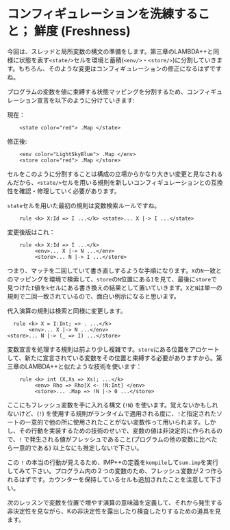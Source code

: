 # コンフィギュレーションを洗練すること； 鮮度 (Freshness)


今回は、スレッドと局所変数の構文の準備をします。第三章のLAMBDA++と同様に状態を表す`<state/>`セルを環境と蓄積(`<env/>`・`<store/>`)に分割していきます。もちろん、そのような変更はコンフィギュレーションの修正になるはずですね。

プログラムの変数を値に束縛する状態マッピングを分割するため、コンフィギュレーション宣言を以下のように分けていきます:

現在：

```
    <state color="red"> .Map </state>
```

修正後:

```
    <env color="LightSkyBlue"> .Map </env>
    <store color="red"> .Map </store>
```


セルをこのように分割することは構成の立場からかなり大きい変更と見なされるんだから、`<state/>`セルを用いる規則を新しいコンフィギュレーションとの互換性を確認・修理していく必要があります。

`state`セルを用いた最初の規則は変数検索ルールですね。

```
    rule <k> X:Id => I ...</k> <state>... X |-> I ...</state>
```

変更後版はこれ：

```
    rule <k> X:Id => I ...</k>
         <env>... X |-> N ...</env>
         <store>... N |-> I ...</store>
```

つまり、マッチを二回していて書き直しするような手順になります。`X`の`N`一致とのマッピングを環境で検索して、`store`の`N`位置にある`I`を見て、最後に`store`で見つけた`I`値を`k`セルにある書き換えの結果として置いていきます。`X`と`N`は単一の規則で二回一致されているので、面白い例示になると思います。

代入演算の規則は検索と同様に変更します。

```
  rule <k> X = I:Int; => . ...</k>
       <env>... X |-> N ...</env>
<store>... N |-> (_ => I) ...</store>
```

変数宣言を処理する規則は前より少し複雑です。`store`にある位置をアロケートして、新たに宣言されている変数をその位置と束縛する必要がありますから。第三章のLAMBDA++と似たような技術を使います：

```
    rule <k> int (X,Xs => Xs); ...</k>
         <env> Rho => Rho[X <- !N:Int] </env>
         <store>... .Map => !N |-> 0 ...</store>
```

ここにもフレッシュ変数を手に入れる構文 (`!N`) を使います。覚えないかもしれないけど、(`!`) を使用する規則がランタイムで適用される度に、`!`と指定されたソートの一意的で他の所に使用されたことがない変数作って用いられます。しかし、その行動を実装するための技術のせいで、変数の値は非決定的に作られるので、`!` で発生される値がフレッシュであること(プログラムの他の変数に比べたら一意的である) 以上なにも推定しないで下さい。

この `!` の本当の行動が見えるため、IMP++の定義を`kompile`して`sum.imp`を実行してみて下さい。プログラム内の２つの変数のため、フレッシュ変数が２つ作られるはずです。カウンターを保持しているセルも追加されたことを注意して下さい。

次のレッスンで変数を位置で増やす演算の意味論を定義して、それから発生する非決定性を見ながら、Kの非決定性を露出したり検査したりするための道具を見ます。

